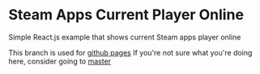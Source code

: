 # Steam Apps Current Player Online
Simple React.js example that shows current Steam apps player online

This branch is used for [github pages](https://elandig.github.io/steamapps-online-react/)
If you're not sure what you're doing here, consider going to [master](https://github.com/Elandig/steamapps-online-react/tree/master)
